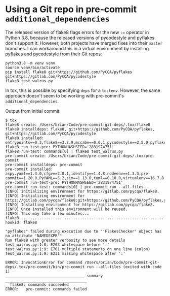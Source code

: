 # Using a Git repo in pre-commit `additional_dependencies`

The released version of flake8 flags errors for the new `:=` operator in Python 3.8, because the released versions of pycodestyle and pyflakes don't support it. However, both projects have merged fixes into their `master` branches. I can workaround this in a virtual environment by installing pyflakes and pycodestyle from their Git repos:

```
python3.8 -m venv venv
source venv/bin/activate
pip install flake8 git+https://github.com/PyCQA/pyflakes git+https://gitlab.com/PyCQA/pycodestyle
flake8 test_walrus.py
```

In tox, this is possible by specifying `deps` for a `testenv`. However, the same approach doesn't seem to be working with pre-commit's `additional_dependencies`.

Output from initial commit:

```
$ tox
flake8 create: /Users/brian/Code/pre-commit-git-deps/.tox/flake8
flake8 installdeps: flake8, git+https://github.com/PyCQA/pyflakes, git+https://gitlab.com/PyCQA/pycodestyle
flake8 installed: entrypoints==0.3,flake8==3.7.9,mccabe==0.6.1,pycodestyle==2.5.0,pyflakes==2.1.1
flake8 run-test-pre: PYTHONHASHSEED='2831974751'
flake8 run-test: commands[0] | flake8 test_walrus.py
pre-commit create: /Users/brian/Code/pre-commit-git-deps/.tox/pre-commit
pre-commit installdeps: pre-commit
pre-commit installed: aspy.yaml==1.3.0,cfgv==2.0.1,identify==1.4.8,nodeenv==1.3.3,pre-commit==1.20.0,PyYAML==5.2,six==1.13.0,toml==0.10.0,virtualenv==16.7.8
pre-commit run-test-pre: PYTHONHASHSEED='2831974751'
pre-commit run-test: commands[0] | pre-commit run --all-files
[INFO] Initializing environment for https://gitlab.com/pycqa/flake8.
[INFO] Initializing environment for https://gitlab.com/pycqa/flake8:git+https://github.com/PyCQA/pyflakes,git+https://gitlab.com/PyCQA/pycodestyle.
[INFO] Installing environment for https://gitlab.com/pycqa/flake8.
[INFO] Once installed this environment will be reused.
[INFO] This may take a few minutes...
flake8...................................................................Failed
hookid: flake8

"pyflakes" failed during execution due to "'FlakesChecker' object has no attribute 'NAMEDEXPR'"
Run flake8 with greater verbosity to see more details
test_walrus.py:1:8: E203 whitespace before ':'
test_walrus.py:1:9: E701 multiple statements on one line (colon)
test_walrus.py:1:9: E231 missing whitespace after ':'

ERROR: InvocationError for command /Users/brian/Code/pre-commit-git-deps/.tox/pre-commit/bin/pre-commit run --all-files (exited with code 1)
___________________________________ summary ____________________________________
  flake8: commands succeeded
ERROR:   pre-commit: commands failed
```
